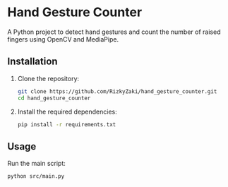 # Hand Gesture Counter

A Python project to detect hand gestures and count the number of raised fingers using OpenCV and MediaPipe.

## Installation

1. Clone the repository:

   ```bash
   git clone https://github.com/RizkyZaki/hand_gesture_counter.git
   cd hand_gesture_counter
   ```

2. Install the required dependencies:

   ```bash
   pip install -r requirements.txt
   ```

## Usage

Run the main script:

```bash
python src/main.py
```
